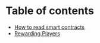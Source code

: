 # Table of contents

* [How to read smart contracts](README.md)
* [Rewarding Players](<README (1).md>)
